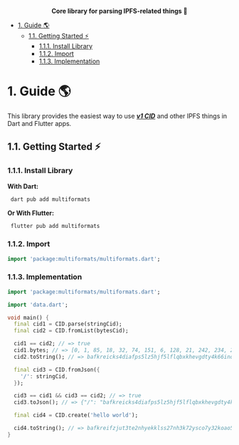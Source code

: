 <p align="center">
  <b>Core library for parsing IPFS-related things 🦋</b>
</p>

<!-- TOC -->

- [1. Guide 🌎](#1-guide-)
  - [1.1. Getting Started ⚡](#11-getting-started-)
    - [1.1.1. Install Library](#111-install-library)
    - [1.1.2. Import](#112-import)
    - [1.1.3. Implementation](#113-implementation)

<!-- /TOC -->

# 1. Guide 🌎

This library provides the easiest way to use **_[v1 CID](https://docs.ipfs.tech/concepts/content-addressing/)_** and other IPFS things in Dart and Flutter apps.

## 1.1. Getting Started ⚡

### 1.1.1. Install Library

**With Dart:**

```bash
 dart pub add multiformats
```

**Or With Flutter:**

```bash
 flutter pub add multiformats
```

### 1.1.2. Import

```dart
import 'package:multiformats/multiformats.dart';
```

### 1.1.3. Implementation

```dart
import 'package:multiformats/multiformats.dart';

import 'data.dart';

void main() {
  final cid1 = CID.parse(stringCid);
  final cid2 = CID.fromList(bytesCid);

  cid1 == cid2; // => true
  cid1.bytes; // => [0, 1, 85, 18, 32, 74, 151, 6, 128, 21, 242, 234, 243, 211, 164, 189, 89, 87, 0, 221, 71, 37, 76, 57, 227, 138, 247, 144, 216, 78, 220, 12, 83, 136, 10, 62, 117]
  cid2.toString(); // => bafkreicks4diafps5lz5hjf5lflqbxkhevgdty4k66inqtw4brjyqcr6ou

  final cid3 = CID.fromJson({
    '/': stringCid,
  });

  cid3 == cid1 && cid3 == cid2; // => true
  cid3.toJson(); // => {"/": "bafkreicks4diafps5lz5hjf5lflqbxkhevgdty4k66inqtw4brjyqcr6ou"}

  final cid4 = CID.create('hello world');

  cid4.toString(); // => bafkreifzjut3te2nhyekklss27nh3k72ysco7y32koao5eei66wof36n5e
}
```
